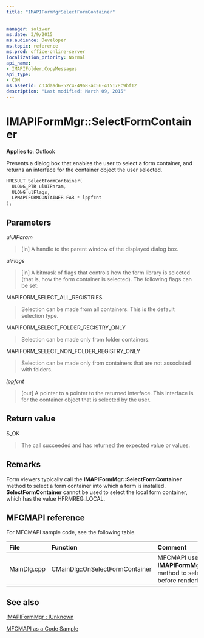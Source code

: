 ```yaml
---
title: "IMAPIFormMgrSelectFormContainer"
 
 
manager: soliver
ms.date: 3/9/2015
ms.audience: Developer
ms.topic: reference
ms.prod: office-online-server
localization_priority: Normal
api_name:
- IMAPIFolder.CopyMessages
api_type:
- COM
ms.assetid: c33daad6-52c4-4968-ac56-415178c9bf12
description: "Last modified: March 09, 2015"
---
```


# IMAPIFormMgr::SelectFormContainer

  
  
**Applies to**: Outlook 
  
Presents a dialog box that enables the user to select a form container, and returns an interface for the container object the user selected.
  
```cpp
HRESULT SelectFormContainer(
  ULONG_PTR ulUIParam,
  ULONG ulFlags,
  LPMAPIFORMCONTAINER FAR * lppfcnt
);
```

## Parameters

 _ulUIParam_
  
> [in] A handle to the parent window of the displayed dialog box. 
    
 _ulFlags_
  
> [in] A bitmask of flags that controls how the form library is selected (that is, how the form container is selected). The following flags can be set:
    
MAPIFORM_SELECT_ALL_REGISTRIES 
  
> Selection can be made from all containers. This is the default selection type. 
    
MAPIFORM_SELECT_FOLDER_REGISTRY_ONLY 
  
> Selection can be made only from folder containers.
    
MAPIFORM_SELECT_NON_FOLDER_REGISTRY_ONLY 
  
> Selection can be made only from containers that are not associated with folders.
    
 _lppfcnt_
  
> [out] A pointer to a pointer to the returned interface. This interface is for the container object that is selected by the user.
    
## Return value

S_OK 
  
> The call succeeded and has returned the expected value or values.
    
## Remarks

Form viewers typically call the **IMAPIFormMgr::SelectFormContainer** method to select a form container into which a form is installed. **SelectFormContainer** cannot be used to select the local form container, which has the value HFRMREG_LOCAL. 
  
## MFCMAPI reference

For MFCMAPI sample code, see the following table.
  
|**File**|**Function**|**Comment**|
|:-----|:-----|:-----|
|MainDlg.cpp  <br/> |CMainDlg::OnSelectFormContainer  <br/> |MFCMAPI uses the **IMAPIFormMgr::SelectFormContainer** method to select a form container before rendering its contents.  <br/> |
   
## See also



[IMAPIFormMgr : IUnknown](imapiformmgriunknown.md)


[MFCMAPI as a Code Sample](mfcmapi-as-a-code-sample.md)

